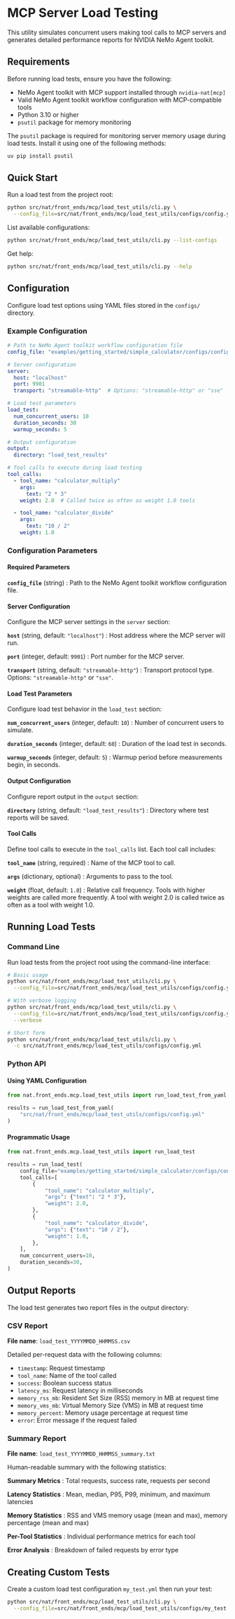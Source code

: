 <!--
SPDX-FileCopyrightText: Copyright (c) 2025, NVIDIA CORPORATION & AFFILIATES. All rights reserved.
SPDX-License-Identifier: Apache-2.0

Licensed under the Apache License, Version 2.0 (the "License");
you may not use this file except in compliance with the License.
You may obtain a copy of the License at

http://www.apache.org/licenses/LICENSE-2.0

Unless required by applicable law or agreed to in writing, software
distributed under the License is distributed on an "AS IS" BASIS,
WITHOUT WARRANTIES OR CONDITIONS OF ANY KIND, either express or implied.
See the License for the specific language governing permissions and
limitations under the License.
-->

# MCP Server Load Testing

This utility simulates concurrent users making tool calls to MCP servers and generates detailed performance reports for NVIDIA NeMo Agent toolkit.

## Requirements

Before running load tests, ensure you have the following:

- NeMo Agent toolkit with MCP support installed through `nvidia-nat[mcp]`
- Valid NeMo Agent toolkit workflow configuration with MCP-compatible tools
- Python 3.10 or higher
- `psutil` package for memory monitoring

The `psutil` package is required for monitoring server memory usage during load tests. Install it using one of the following methods:

```bash
uv pip install psutil
```

## Quick Start

Run a load test from the project root:

```bash
python src/nat/front_ends/mcp/load_test_utils/cli.py \
  --config_file=src/nat/front_ends/mcp/load_test_utils/configs/config.yml
```

List available configurations:

```bash
python src/nat/front_ends/mcp/load_test_utils/cli.py --list-configs
```

Get help:

```bash
python src/nat/front_ends/mcp/load_test_utils/cli.py --help
```

## Configuration

Configure load test options using YAML files stored in the `configs/` directory.

### Example Configuration

```yaml
# Path to NeMo Agent toolkit workflow configuration file
config_file: "examples/getting_started/simple_calculator/configs/config.yml"

# Server configuration
server:
  host: "localhost"
  port: 9901
  transport: "streamable-http"  # Options: "streamable-http" or "sse"

# Load test parameters
load_test:
  num_concurrent_users: 10
  duration_seconds: 30
  warmup_seconds: 5

# Output configuration
output:
  directory: "load_test_results"

# Tool calls to execute during load testing
tool_calls:
  - tool_name: "calculator_multiply"
    args:
      text: "2 * 3"
    weight: 2.0  # Called twice as often as weight 1.0 tools

  - tool_name: "calculator_divide"
    args:
      text: "10 / 2"
    weight: 1.0
```

### Configuration Parameters

#### Required Parameters

**`config_file`** (string)
: Path to the NeMo Agent toolkit workflow configuration file.

#### Server Configuration

Configure the MCP server settings in the `server` section:

**`host`** (string, default: `"localhost"`)
: Host address where the MCP server will run.

**`port`** (integer, default: `9901`)
: Port number for the MCP server.

**`transport`** (string, default: `"streamable-http"`)
: Transport protocol type. Options: `"streamable-http"` or `"sse"`.

#### Load Test Parameters

Configure load test behavior in the `load_test` section:

**`num_concurrent_users`** (integer, default: `10`)
: Number of concurrent users to simulate.

**`duration_seconds`** (integer, default: `60`)
: Duration of the load test in seconds.

**`warmup_seconds`** (integer, default: `5`)
: Warmup period before measurements begin, in seconds.

#### Output Configuration

Configure report output in the `output` section:

**`directory`** (string, default: `"load_test_results"`)
: Directory where test reports will be saved.

#### Tool Calls

Define tool calls to execute in the `tool_calls` list. Each tool call includes:

**`tool_name`** (string, required)
: Name of the MCP tool to call.

**`args`** (dictionary, optional)
: Arguments to pass to the tool.

**`weight`** (float, default: `1.0`)
: Relative call frequency. Tools with higher weights are called more frequently. A tool with weight 2.0 is called twice as often as a tool with weight 1.0.

## Running Load Tests

### Command Line

Run load tests from the project root using the command-line interface:

```bash
# Basic usage
python src/nat/front_ends/mcp/load_test_utils/cli.py \
  --config_file=src/nat/front_ends/mcp/load_test_utils/configs/config.yml

# With verbose logging
python src/nat/front_ends/mcp/load_test_utils/cli.py \
  --config_file=src/nat/front_ends/mcp/load_test_utils/configs/config.yml \
  --verbose

# Short form
python src/nat/front_ends/mcp/load_test_utils/cli.py \
  -c src/nat/front_ends/mcp/load_test_utils/configs/config.yml
```

### Python API

#### Using YAML Configuration

```python
from nat.front_ends.mcp.load_test_utils import run_load_test_from_yaml

results = run_load_test_from_yaml(
    "src/nat/front_ends/mcp/load_test_utils/configs/config.yml"
)
```

#### Programmatic Usage

```python
from nat.front_ends.mcp.load_test_utils import run_load_test

results = run_load_test(
    config_file="examples/getting_started/simple_calculator/configs/config.yml",
    tool_calls=[
        {
            "tool_name": "calculator_multiply",
            "args": {"text": "2 * 3"},
            "weight": 2.0,
        },
        {
            "tool_name": "calculator_divide",
            "args": {"text": "10 / 2"},
            "weight": 1.0,
        },
    ],
    num_concurrent_users=10,
    duration_seconds=30,
)
```

## Output Reports

The load test generates two report files in the output directory:

### CSV Report

**File name**: `load_test_YYYYMMDD_HHMMSS.csv`

Detailed per-request data with the following columns:

- `timestamp`: Request timestamp
- `tool_name`: Name of the tool called
- `success`: Boolean success status
- `latency_ms`: Request latency in milliseconds
- `memory_rss_mb`: Resident Set Size (RSS) memory in MB at request time
- `memory_vms_mb`: Virtual Memory Size (VMS) in MB at request time
- `memory_percent`: Memory usage percentage at request time
- `error`: Error message if the request failed

### Summary Report

**File name**: `load_test_YYYYMMDD_HHMMSS_summary.txt`

Human-readable summary with the following statistics:

**Summary Metrics**
: Total requests, success rate, requests per second

**Latency Statistics**
: Mean, median, P95, P99, minimum, and maximum latencies

**Memory Statistics**
: RSS and VMS memory usage (mean and max), memory percentage (mean and max)

**Per-Tool Statistics**
: Individual performance metrics for each tool

**Error Analysis**
: Breakdown of failed requests by error type

## Creating Custom Tests

Create a custom load test configuration `my_test.yml` then run your test:

```bash
python src/nat/front_ends/mcp/load_test_utils/cli.py \
  --config_file=src/nat/front_ends/mcp/load_test_utils/configs/my_test.yml
```
